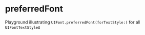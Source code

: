 # preferredFont
Playground illustrating `UIFont.preferredFont(forTextStyle:)` for all `UIFontTextStyle`s
